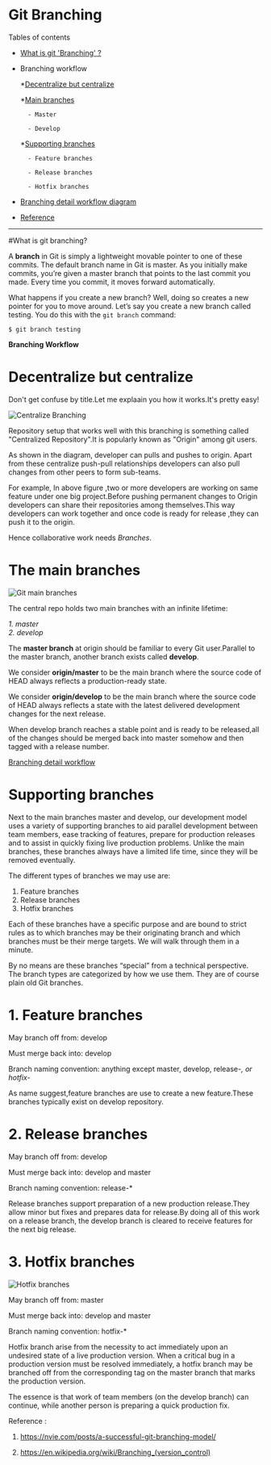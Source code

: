 #                                Git Branching

Tables of contents
* [What is git 'Branching' ?](https://github.com/prajaktavpendse/projectpractice/blob/master/what_is_branching.md)

* Branching workflow

    *[Decentralize but centralize](https://github.com/prajaktavpendse/projectpractice/blob/master/decentralize_but_centralize.md)

    *[Main branches](https://github.com/prajaktavpendse/projectpractice/blob/master/main_branches.md)

        - Master

        - Develop

    *[Supporting branches](https://github.com/prajaktavpendse/projectpractice/blob/master/supporting_branches.md)

        - Feature branches

        - Release branches

        - Hotfix branches

* [Branching detail workflow diagram](https://github.com/prajaktavpendse/projectpractice/blob/master/detail_branching_diagram.md)

* [Reference](https://github.com/prajaktavpendse/projectpractice/blob/master/reference_branches.md)

--------------------------------------------------------------------------------------------------------          

#What is git branching?

A **branch** in Git is simply a lightweight movable pointer to one of these commits. The default branch name in Git is master. As you initially make commits, you’re given a master branch that points to the last commit you made. Every time you commit, it moves forward automatically.

What happens if you create a new branch? Well, doing so creates a new pointer for you to move around. Let’s say you create a new branch called testing. You do this with the `git branch` command:

`$ git branch testing`

****Branching Workflow****

# Decentralize but centralize

Don't get confuse by title.Let me explaain you how it works.It's pretty easy!

![Centralize Branching](https://github.com/prajaktavpendse/projectpractice/blob/master/Images/Centralized_branch.PNG)

Repository setup that works well with this branching is something called "Centralized Repository".It is popularly known as "Origin" among git users.


As shown in the diagram, developer can pulls and pushes to origin. Apart from these centralize push-pull relationships developers can also pull changes from other peers to form sub-teams.

For example, In above figure ,two or more developers are working on same feature under one big project.Before pushing permanent changes to Origin developers can share their repositories among themselves.This way developers can work together and once code is ready for release ,they can push it to the origin.

Hence collaborative work needs *Branches*.


# The main branches 

![Git main branches](https://github.com/prajaktavpendse/projectpractice/blob/master/Images/main_branches.PNG)



The central repo holds two main branches with an infinite lifetime:     
                                                                          
*1. master*                                                              
*2. develop*                                                                
                                                                          
The **master branch** at origin should be familiar to every Git user.Parallel to the master branch, another branch exists called **develop**.    
                                                                          
We consider **origin/master** to be the main branch where the source code of HEAD always reflects a production-ready state.   
                                                                          
We consider **origin/develop** to be the main branch where the source code of HEAD always reflects a state with the latest delivered development changes for the next release.                       
                                                                          
When develop branch reaches a stable point and is ready to be released,all of the changes should be merged back into master somehow and then tagged with a release number.

[Branching detail workflow](https://nvie.com/files/Git-branching-model.pdf)

# Supporting branches

Next to the main branches master and develop, our development model uses a variety of supporting branches to aid parallel development between team members, ease tracking of features, prepare for production releases and to assist in quickly fixing live production problems. Unlike the main branches, these branches always have a limited life time, since they will be removed eventually.

The different types of branches we may use are:

1. Feature branches
2. Release branches
3. Hotfix branches

Each of these branches have a specific purpose and are bound to strict rules as to which branches may be their originating branch and which branches must be their merge targets. We will walk through them in a minute.

By no means are these branches “special” from a technical perspective. The branch types are categorized by how we use them. They are of course plain old Git branches. 

# 1. Feature branches

May branch off from:
develop

Must merge back into:
develop

Branch naming convention:
anything except master, develop, release-*, or hotfix-*    

As name suggest,feature branches are use to create a new feature.These branches typically exist on develop repository.

# 2. Release branches

May branch off from:
develop

Must merge back into:
develop and master

Branch naming convention:
release-*  

Release branches support preparation of a new production release.They allow minor but fixes and prepares data for release.By doing all of this work on a release branch, the develop branch is cleared to receive features for the next big release.

# 3. Hotfix branches

![Hotfix branches](https://github.com/prajaktavpendse/projectpractice/blob/master/Images/Hotfix_branches.PNG)

May branch off from:
master

Must merge back into:
develop and master

Branch naming convention:
hotfix-*      

Hotfix branch arise from the necessity to act immediately upon an undesired state of a live production version. When a critical bug in a production version must be resolved immediately, a hotfix branch may be branched off from the corresponding tag on the master branch that marks the production version.

The essence is that work of team members (on the develop branch) can continue, while another person is preparing a quick production fix.      

Reference :
1. https://nvie.com/posts/a-successful-git-branching-model/

2. https://en.wikipedia.org/wiki/Branching_(version_control)

